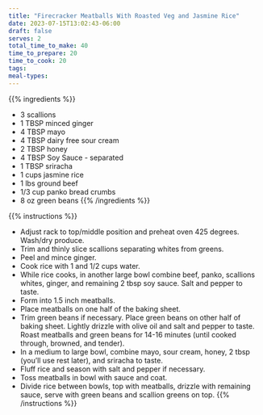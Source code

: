 ```yaml
---
title: "Firecracker Meatballs With Roasted Veg and Jasmine Rice"
date: 2023-07-15T13:02:43-06:00
draft: false
serves: 2
total_time_to_make: 40
time_to_prepare: 20
time_to_cook: 20
tags:
meal-types:
---
```


{{% ingredients %}}
- 3 scallions
- 1 TBSP minced ginger
- 4 TBSP mayo
- 4 TBSP dairy free sour cream
- 2 TBSP honey
- 4 TBSP Soy Sauce - separated
- 1 TBSP sriracha
- 1 cups jasmine rice
- 1 lbs ground beef
- 1/3 cup panko bread crumbs
- 8 oz green beans
{{% /ingredients %}}

{{% instructions %}}
- Adjust rack to top/middle position and preheat oven 425 degrees. Wash/dry produce.
- Trim and thinly slice scallions separating whites from greens.
- Peel and mince ginger.
- Cook rice with 1 and 1/2 cups water.
- While rice cooks, in another large bowl combine beef, panko, scallions whites, ginger, and remaining 2 tbsp soy sauce. Salt and pepper to taste.
- Form into 1.5 inch meatballs.
- Place meatballs on one half of the baking sheet.
- Trim green beans if necessary. Place green beans on other half of baking sheet. Lightly drizzle with olive oil and salt and pepper to taste. Roast meatballs and green beans for 14-16 minutes (until cooked through, browned, and tender).
- In a medium to large bowl, combine mayo, sour cream, honey, 2 tbsp (you’ll use rest later), and sriracha to taste.
- Fluff rice and season with salt and pepper if necessary.
- Toss meatballs in bowl with sauce and coat.
- Divide rice between bowls, top with meatballs, drizzle with remaining sauce, serve with green beans and scallion greens on top.
{{% /instructions %}}
